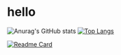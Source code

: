 # hello



![Anurag's GitHub stats](https://github-readme-stats.vercel.app/api?username=54linxiu&show_icons=true&theme=radical)
[![Top Langs](https://github-readme-stats.vercel.app/api/top-langs/?username=54linxiu&langs_count=8&theme=radical)](https://github.com/anuraghazra/github-readme-stats)

[![Readme Card](https://github-readme-stats.vercel.app/api/pin/?username=54linxiu&repo=q-blog&theme=radical)](https://github.com/anuraghazra/github-readme-stats)
